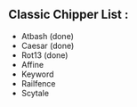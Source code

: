## Classic Chipper List : ##

- Atbash (done)
- Caesar (done)
- Rot13 (done)
- Affine
- Keyword
- Railfence
- Scytale